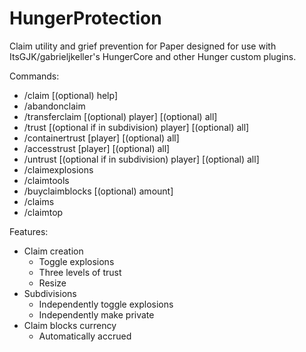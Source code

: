 # HungerProtection

Claim utility and grief prevention for Paper designed for use with ItsGJK/gabrieljkeller's HungerCore and other Hunger custom plugins.

Commands:
- /claim [(optional) help]
- /abandonclaim
- /transferclaim [(optional) player] [(optional) all]
- /trust [(optional if in subdivision) player] [(optional) all]
- /containertrust [player] [(optional) all]
- /accesstrust [player] [(optional) all]
- /untrust [(optional if in subdivision) player] [(optional) all]
- /claimexplosions
- /claimtools
- /buyclaimblocks [(optional) amount]
- /claims
- /claimtop

Features:
- Claim creation
  - Toggle explosions
  - Three levels of trust
  - Resize
- Subdivisions
  - Independently toggle explosions
  - Independently make private
- Claim blocks currency
  - Automatically accrued
